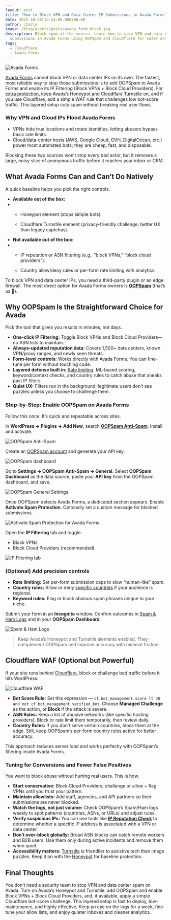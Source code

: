 ```yaml
---
layout: post
title: "How to Block VPN and Data Center IP Submissions in Avada Forms? "
date: 2025-10-20T13:54:00.000+08:00
author: chazie
image: /blog/assets/posts/avada_form_block.jpg
description: Block spam at the source. Learn how to stop VPN and data center IP
  submissions in Avada Forms using OOPSpam and Cloudflare for safer entries.
tags:
  - Cloudflare
  - Avada Forms
---
```

![Avada Forms](/blog/assets/posts/avada-for-wordpress.png "Avada Forms")

[Avada Forms](https://avada.com/feature/form-builder/) cannot block VPN or data center IPs on its own. The fastest, most reliable way to stop those submissions is to add OOPSpam to Avada Forms and enable its IP Filtering (Block VPNs + Block Cloud Providers). For [extra protection](https://www.oopspam.com/blog/4-ways-to-protect-your-avada-forms-from-spam), keep Avada’s Honeypot and Cloudflare Turnstile on, and if you use Cloudflare, add a simple WAF rule that challenges low bot-score traffic. This layered setup cuts spam without breaking real user flows.

### **Why VPN and Cloud IPs Flood Avada Forms**

* VPNs hide true locations and rotate identities, letting abusers bypass basic rate limits.
* Cloud/data-center hosts (AWS, Google Cloud, OVH, DigitalOcean, etc.) power most automated bots; they are cheap, fast, and disposable.

Blocking these two sources won’t stop every bad actor, but it removes a large, noisy slice of anonymous traffic before it reaches your inbox or CRM.

## **What Avada Forms Can and Can’t Do Natively**

A quick baseline helps you pick the right controls.

* **Available out of the box:**
* * Honeypot element (stops simple bots).

  * Cloudflare Turnstile element (privacy-friendly challenge; better UX than legacy captchas).
* **Not available out of the box:**
* * IP reputation or ASN filtering (e.g., “block VPNs,” “block cloud providers”).

  * Country allow/deny rules or per-form rate limiting with analytics.

To block VPN and data center IPs, you need a third-party plugin or an edge firewall. The most direct option for Avada Forms owners is **[OOPSpam](https://www.oopspam.com/)** (that’s us 👋).

## **Why OOPSpam Is the Straightforward Choice for Avada**

Pick the tool that gives you results in minutes, not days.

* **One-click IP Filtering:** Toggle Block VPNs and Block Cloud Providers—no ASN lists to maintain.
* **Always-updated reputation data:** Covers 1,500+ data centers, known VPN/proxy ranges, and newly seen threats.
* **Form-level controls:** Works directly with Avada Forms. You can fine-tune per form without touching code.
* **Layered defense built in:** [Rate limiting](https://www.oopspam.com/blog/protecting-forms-with-rate-limiting-in-wordpress-using-oopspam), ML-based scoring, keyword/context checks, and country rules to catch abuse that sneaks past IP filters.
* **Quiet UX:** Filters run in the background; legitimate users don’t see puzzles unless you choose to challenge them.

### **Step-by-Step: Enable OOPSpam on Avada Forms**

Follow this once. It’s quick and repeatable across sites.

In **WordPress → Plugins → Add New**, search **[OOPSpam Anti-Spam](https://wordpress.org/plugins/oopspam-anti-spam/)**. Install and activate.

![OOPSpam Anti-Spam](/blog/assets/posts/oopspam-anti-spam-overview.png "OOPSpam Anti-Spam")

Create an [OOPSpam account](https://app.oopspam.com/Identity/Account/Login) and generate your API key.

![OOPSpam dashboard](/blog/assets/posts/oopspam-dashboard-api.png "OOPSpam dashboard")

Go to **Settings → OOPSpam Anti-Spam → General**. Select **OOPSpam Dashboard** as the data source, paste your **API key** from the OOPSpam dashboard, and save.

![OOPSpam General Settings ](/blog/assets/posts/oopspam-api-key.png "OOPSpam General Settings  ")

Once OOPSpam detects Avada Forms, a dedicated section appears. Enable **Activate Spam Protection**. Optionally set a custom message for blocked submissions.

![Activate Spam Protection for Avada Forms](/blog/assets/posts/spam-protection-for-avada-forms.png "Activate Spam Protection for Avada Forms")

Open the **IP Filtering** tab and toggle:

* Block VPNs
* Block Cloud Providers (recommended)

![IP Filtering tab](/blog/assets/posts/ip-filtering-oopspam.png "IP Filtering tab")

### **(Optional) Add precision controls**

* **Rate limiting:** Set per-form submission caps to slow “human-like” spam.
* **Country rules:** Allow or deny [specific countries](https://www.oopspam.com/blog/how-to-block-countries-in-avada-forms) if your audience is regional.
* **Keyword rules:** Flag or block obvious spam phrases unique to your niche.

Submit your form in an **Incognito** window. Confirm outcomes in [Spam & Ham Logs](https://help.oopspam.com/wordpress/form-entries/) and in your **OOPSpam Dashboard**.

![Spam & Ham Logs](/blog/assets/posts/form-spam-entries-oopspam.png "Spam & Ham Logs")

> Keep Avada’s Honeypot and Turnstile elements enabled. They complement OOPSpam and improve accuracy with minimal friction.

## **Cloudflare WAF (Optional but Powerful)**

If your site runs behind [Cloudflare](https://www.cloudflare.com/), block or challenge bad traffic before it hits WordPress.

![Cloudflare WAF](/blog/assets/posts/blocking-countries-in-cloudflare.png "Cloudflare WAF")

* **Bot Score Rule:** Set this expression — `cf.bot_management.score lt 30 and not cf.bot_management.verified_bot`. Choose **Managed Challenge** as the action, or **Block** if the attack is severe.
* **ASN Rules:** Keep a list of abusive networks (like specific hosting providers). Block or rate limit them temporarily, then review daily.
* **Country Rules:** If you don’t serve certain countries, block them at the edge. Still, keep OOPSpam’s per-form country rules active for better accuracy.

This approach reduces server load and works perfectly with OOPSpam’s filtering inside Avada Forms.

### **Tuning for Conversions and Fewer False Positives**

You want to block abuse without hurting real users. This is how.

* **Start conservative:** Block Cloud Providers; challenge or allow + flag VPNs until you trust your pattern.
* **Maintain allowlists:** Add staff, agencies, and API partners so their submissions are never blocked.
* **Watch the logs, not just volume:** Check OOPSpam’s Spam/Ham logs weekly to spot patterns (countries, ASNs, or URLs) and adjust rules.
* **Verify suspicious IPs:** You can use tools like **[IP Reputation Check](https://ipreputationcheck.com/)** to determine whether a specific IP address is associated with a VPN or data center.
* **Don’t over-block globally:** Broad ASN blocks can catch remote workers and B2B users. Use them only during active incidents and remove them when quiet.
* **Accessibility matters:** [Turnstile](https://www.oopspam.com/blog/common-cloudflare-turnstile-errors-in-wordpress-forms-and-how-to-fix-them) is friendlier to assistive tech than image puzzles. Keep it on with the [Honeypot](https://www.oopspam.com/blog/ways-to-stop-spam#:~:text=Final%20thoughts-,Honeypot,-%3A%20filter%20spam%20with) for baseline protection.

## **Final Thoughts**

You don’t need a security team to stop VPN and data center spam on Avada. Turn on Avada’s Honeypot and Turnstile, add OOPSpam and enable Block VPNs + Block Cloud Providers, and, if available, apply a simple Cloudflare bot-score challenge. This layered setup is fast to deploy, low-maintenance, and highly effective. Keep an eye on the logs for a week, fine-tune your allow lists, and enjoy quieter inboxes and cleaner analytics.
